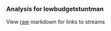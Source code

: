 ### Analysis for lowbudgetstuntman
View [raw](https://raw.githubusercontent.com/microprediction/chess/main/analysis/lowbudgetstuntman/chess_blitz/locations.json) markdown for links to streams